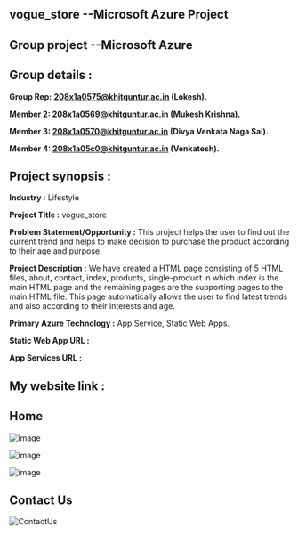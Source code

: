 ## vogue_store --Microsoft Azure Project
## Group project --Microsoft Azure
## Group details :
**Group Rep:** **208x1a0575@khitguntur.ac.in (Lokesh).**

**Member 2: 208x1a0569@khitguntur.ac.in (Mukesh Krishna).**

**Member 3: 208x1a0570@khitguntur.ac.in (Divya Venkata Naga Sai).**

**Member 4: 208x1a05c0@khitguntur.ac.in (Venkatesh).**
## Project synopsis :
**Industry :** Lifestyle

**Project Title :** vogue_store

**Problem Statement/Opportunity :** This project helps the user to find out the current trend and helps to make decision to purchase the product according to their age and purpose.

**Project Description :** We have created a HTML page consisting of 5 HTML files, about, contact, index, products, single-product in which index is the main HTML page and the remaining pages are the supporting pages to the main HTML file. This page automatically allows the user to find latest trends and also according to their interests and age.

**Primary Azure Technology :** App Service, Static Web Apps.

**Static Web App URL :** 

**App Services URL :** 

## My website link : 

## Home
![image](https://user-images.githubusercontent.com/99123811/213729537-f44c7790-14be-471b-878c-ab7e1cb29de7.png)

![image](https://user-images.githubusercontent.com/99123811/213732469-395d54f7-4fda-4370-93b2-b697e19ed48a.png)

![image](https://user-images.githubusercontent.com/99123811/213732820-4266148f-09cd-4861-a9d6-49f266b01e81.png)

## Contact Us

![ContactUs](https://user-images.githubusercontent.com/99123811/213735603-11b85118-4fbd-4c8c-bd7a-aff46e1f0e38.png)
